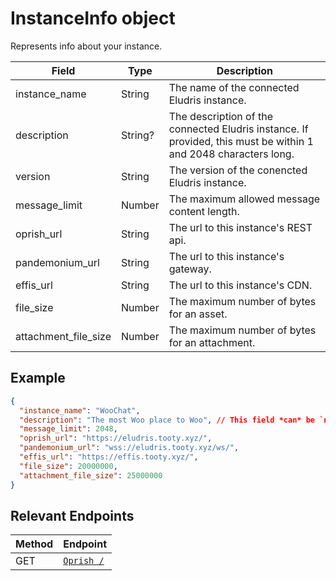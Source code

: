 # InstanceInfo object

Represents info about your instance.

| Field           | Type    | Description                                 |
|-----------------|---------|---------------------------------------------|
| instance_name   | String  | The name of the connected Eludris instance. |
| description     | String? | The description of the connected Eludris instance. If provided, this must be within 1 and 2048 characters long. |
| version         | String  | The version of the conencted Eludris instance. |
| message_limit   | Number  | The maximum allowed message content length. |
| oprish_url      | String  | The url to this instance's REST api.        |
| pandemonium_url | String  | The url to this instance's gateway.         |
| effis_url       | String  | The url to this instance's CDN.             |
| file_size       | Number  | The maximum number of bytes for an asset.   |
| attachment_file_size | Number  | The maximum number of bytes for an attachment. |

## Example

```json
{
  "instance_name": "WooChat",
  "description": "The most Woo place to Woo", // This field *can* be `null`, but it will always exist
  "message_limit": 2048,
  "oprish_url": "https://eludris.tooty.xyz/",
  "pandemonium_url": "wss://eludris.tooty.xyz/ws/",
  "effis_url": "https://effis.tooty.xyz/",
  "file_size": 20000000,
  "attachment_file_size": 25000000
}
```

## Relevant Endpoints

| Method | Endpoint                                 |
|--------|------------------------------------------|
| GET    | [`Oprish /`](../oprish/instance_info.md) |
